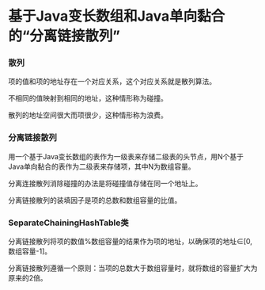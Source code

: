 # 基于Java变长数组和Java单向黏合的“分离链接散列”

### 散列

项的值和项的地址存在一个对应关系，这个对应关系就是散列算法。

不相同的值映射到相同的地址，这种情形称为碰撞。

散列的地址空间很大而项很少，这种情形称为浪费。

### 分离链接散列

用一个基于Java变长数组的表作为一级表来存储二级表的头节点，用N个基于Java单向黏合的表作为二级表来存储项，其中N为数组容量。

分离连接散列消除碰撞的办法是将碰撞值存储在同一个地址上。

分离链接散列的装填因子是项的总数和数组容量的比值。

### SeparateChainingHashTable类

分离链接散列将项的数值%数组容量的结果作为项的地址，以确保项的地址∈\[0, 数组容量-1\]。

分离链接散列遵循一个原则：当项的总数大于数组容量时，就将数组的容量扩大为原来的2倍。
